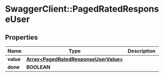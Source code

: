# SwaggerClient::PagedRatedResponseUser

## Properties
Name | Type | Description | Notes
------------ | ------------- | ------------- | -------------
**value** | [**Array&lt;PagedRatedResponseUserValue&gt;**](PagedRatedResponseUserValue.md) |  | [optional] 
**done** | **BOOLEAN** |  | [optional] 


